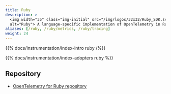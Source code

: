 ```yaml
---
title: Ruby
description: >
  <img width="35" class="img-initial" src="/img/logos/32x32/Ruby_SDK.svg"
  alt="Ruby"> A language-specific implementation of OpenTelemetry in Ruby.
aliases: [/ruby, /ruby/metrics, /ruby/tracing]
weight: 24
---
```


{{% docs/instrumentation/index-intro ruby /%}}

{{% docs/instrumentation/index-adopters ruby %}}

## Repository

- [OpenTelemetry for Ruby repository][repo]

[repo]: https://github.com/open-telemetry/opentelemetry-ruby
